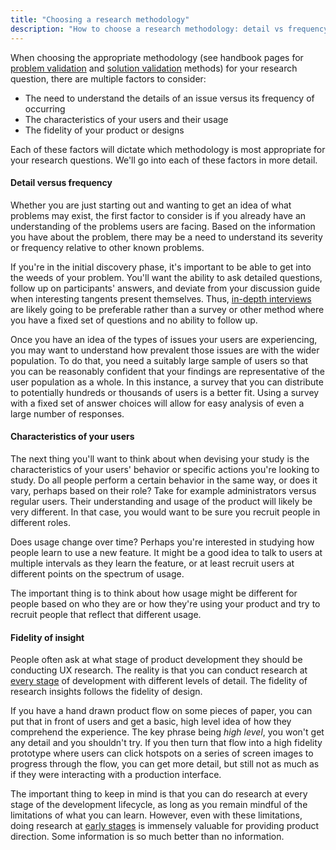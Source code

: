 ```yaml
---
title: "Choosing a research methodology"
description: "How to choose a research methodology: detail vs frequency, user characteristics, and fidelity of insight"
---
```


When choosing the appropriate methodology (see handbook pages for [problem validation](/handbook/product/ux/ux-research/problem-validation-and-methods/) and [solution validation](/handbook/product/ux/ux-research/solution-validation-and-methods/) methods) for your research question, there are multiple factors to consider:

- The need to understand the details of an issue versus its frequency of occurring
- The characteristics of your users and their usage
- The fidelity of your product or designs

Each of these factors will dictate which methodology is most appropriate for your research questions. We'll go into each of these factors in more detail.

#### Detail versus frequency

Whether you are just starting out and wanting to get an idea of what problems may exist, the first factor to consider is if you already have an understanding of the problems users are facing. Based on the information you have about the problem, there may be a need to understand its severity or frequency relative to other known problems.

If you're in the initial discovery phase, it's important to be able to get into the weeds of your problem. You'll want the ability to ask detailed questions, follow up on participants' answers, and deviate from your discussion guide when interesting tangents present themselves. Thus, [in-depth interviews](/handbook/product/ux/ux-research/facilitating-user-interviews/) are likely going to be preferable rather than a survey or other method where you have a fixed set of questions and no ability to follow up.

Once you have an idea of the types of issues your users are experiencing, you may want to understand how prevalent those issues are with the wider population. To do that, you need a suitably large sample of users so that you can be reasonably confident that your findings are representative of the user population as a whole. In this instance, a survey that you can distribute to potentially hundreds or thousands of users is a better fit. Using a survey with a fixed set of answer choices will allow for easy analysis of even a large number of responses.

#### Characteristics of your users

The next thing you'll want to think about when devising your study is the characteristics of your users' behavior or specific actions you're looking to study. Do all people perform a certain behavior in the same way, or does it vary, perhaps based on their role? Take for example administrators versus regular users. Their understanding and usage of the product will likely be very different. In that case, you would want to be sure you recruit people in different roles.

Does usage change over time? Perhaps you're interested in studying how people learn to use a new feature. It might be a good idea to talk to users at multiple intervals as they learn the feature, or at least recruit users at different points on the spectrum of usage.

The important thing is to think about how usage might be different for people based on who they are or how they're using your product and try to recruit people that reflect that different usage.

#### Fidelity of insight

People often ask at what stage of product development they should be conducting UX research. The reality is that you can conduct research at [every stage](/handbook/product-development/product-development-flow/#workflow-summary) of development with different levels of detail. The fidelity of research insights follows the fidelity of design.

If you have a hand drawn product flow on some pieces of paper, you can put that in front of users and get a basic, high level idea of how they comprehend the experience. The key phrase being *high level*, you won't get any detail and you shouldn't try. If you then turn that flow into a high fidelity prototype where users can click hotspots on a series of screen images to progress through the flow, you can get more detail, but still not as much as if they were interacting with a production interface.

The important thing to keep in mind is that you can do research at every stage of the development lifecycle, as long as you remain mindful of the limitations of what you can learn. However, even with these limitations, doing research at [early stages](/handbook/product/ux/ux-research/foundational-research/) is immensely valuable for providing product direction. Some information is so much better than no information.
